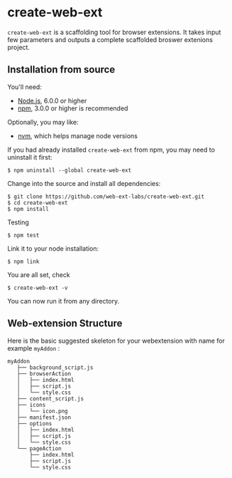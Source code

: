 # create-web-ext

`create-web-ext` is a scaffolding tool for browser extensions. It takes input few parameters and outputs a complete scaffolded broswer extenions project.

## Installation from source

You'll need:
* [Node.js](https://nodejs.org/en/), 6.0.0 or higher
* [npm](https://www.npmjs.com/), 3.0.0 or higher is recommended

Optionally, you may like:
* [nvm](https://github.com/creationix/nvm), which helps manage node versions

If you had already installed `create-web-ext` from npm,
you may need to uninstall it first:

    $ npm uninstall --global create-web-ext

Change into the source and install all dependencies:

    $ git clone https://github.com/web-ext-labs/create-web-ext.git
    $ cd create-web-ext
    $ npm install

Testing

    $ npm test

Link it to your node installation:

    $ npm link

You are all set, check

    $ create-web-ext -v

You can now run it from any directory.

## Web-extension Structure

Here is the basic suggested skeleton for your webextension with name for example `myAddon` : 

```text
myAddon
   ├── background_script.js
   ├── browserAction
   │   ├── index.html
   │   ├── script.js
   │   └── style.css
   ├── content_script.js
   ├── icons
   │   └── icon.png
   ├── manifest.json
   ├── options
   │   ├── index.html
   │   ├── script.js
   │   └── style.css
   └── pageAction
       ├── index.html
       ├── script.js
       └── style.css
```

